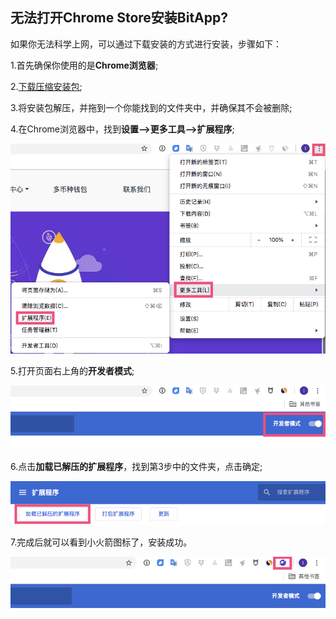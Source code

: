 ## 无法打开Chrome Store安装BitApp?

如果你无法科学上网，可以通过下载安装的方式进行安装，步骤如下：

1.首先确保你使用的是**Chrome浏览器**;

2.[下载压缩安装包](占位符);

3.将安装包解压，并拖到一个你能找到的文件夹中，并确保其不会被删除;

4.在Chrome浏览器中，找到**设置-->更多工具-->扩展程序**;

![图片描述](./setting.png)

5.打开页面右上角的**开发者模式**;

![图片描述](./develop_mode.png)

6.点击**加载已解压的扩展程序**，找到第3步中的文件夹，点击确定;

![图片描述](./load.png)

7.完成后就可以看到小火箭图标了，安装成功。

![图片描述](./install_success.png)